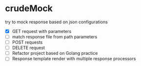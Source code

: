# crudeMock

try to mock response based on json configurations

- [x] GET request with parameters
- [ ] match response file from path parameters
- [ ] POST requests
- [ ] DELETE request 
- [ ] Refactor project based on Golang practice
- [ ] Response template render with multiple response processors
